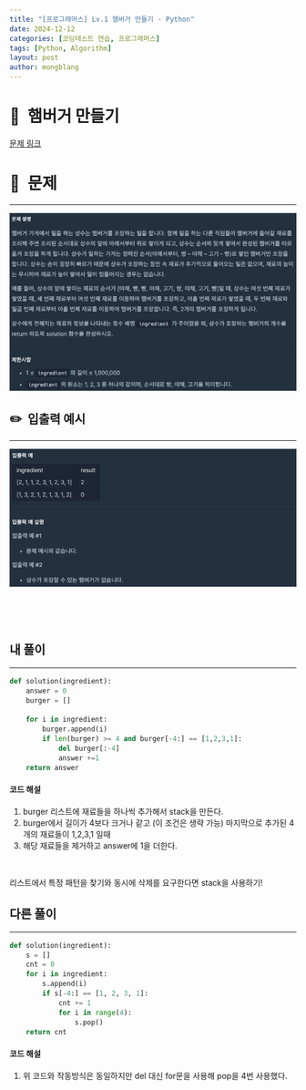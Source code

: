 ```yaml
---
title: "[프로그래머스] Lv.1 햄버거 만들기 - Python"
date: 2024-12-12 
categories: [코딩테스트 연습, 프로그래머스]
tags: [Python, Algorithm]
layout: post
author: mongblang
---
```


# 📌&nbsp; **햄버거 만들기**
[문제 링크](https://school.programmers.co.kr/learn/courses/30/lessons/133502)  

# 📝&nbsp; **문제**
---
![문제](/assets/img/codingtest-post-img/PG133502-1.png)


## ✏️&nbsp; **입출력 예시**
---
![예시](/assets/img/codingtest-post-img/PG133502-2.png)  


&nbsp;  

&nbsp;   



## **내 풀이**  
--- 

```python
def solution(ingredient):
    answer = 0
    burger = []

    for i in ingredient:
        burger.append(i)
        if len(burger) >= 4 and burger[-4:] == [1,2,3,1]:
            del burger[:-4]
            answer +=1
    return answer
```


#### **코드 해설**  
1. burger 리스트에 재료들을 하나씩 추가해서 stack을 만든다.
2. burger에서 길이가 4보다 크거나 같고 (이 조건은 생략 가능) 마지막으로 추가된 4개의 재료들이 1,2,3,1 일때 
3. 해당 재료들을 제거하고 answer에 1을 더한다.

&nbsp;  

리스트에서 특정 패턴을 찾기와 동시에 삭제를 요구한다면 stack을 사용하기! 

## **다른 풀이**
---

```python  
def solution(ingredient):
    s = []
    cnt = 0
    for i in ingredient:
        s.append(i)
        if s[-4:] == [1, 2, 3, 1]:
            cnt += 1
            for i in range(4):
                s.pop()
    return cnt
```

#### **코드 해설**  
1. 위 코드와 작동방식은 동일하지만 del 대신 for문을 사용해 pop을 4번 사용했다. 

&nbsp;   
&nbsp;  


